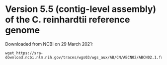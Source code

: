 # Version 5.5 (contig-level assembly) of the C. reinhardtii reference genome

Downloaded from NCBI on 29 March 2021:
```
wget https://sra-download.ncbi.nlm.nih.gov/traces/wgs03/wgs_aux/AB/CN/ABCN02/ABCN02.1.fsa_nt.gz
```
